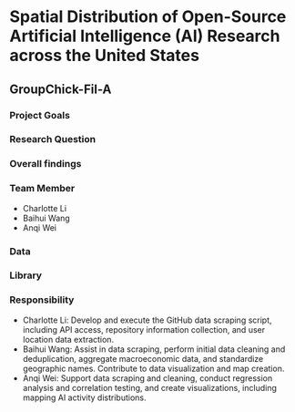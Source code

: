 # Spatial Distribution of Open-Source Artificial Intelligence (AI) Research across the United States
## GroupChick-Fil-A
### Project Goals
### Research Question
### Overall findings
### Team Member
- Charlotte Li
- Baihui Wang
- Anqi Wei
### Data
### Library
### Responsibility
- Charlotte Li: Develop and execute the GitHub data scraping script, including API access, repository information collection, and user location data extraction.
- Baihui Wang: Assist in data scraping, perform initial data cleaning and deduplication, aggregate macroeconomic data, and standardize geographic names. Contribute to data visualization and map creation.
- Anqi Wei: Support data scraping and cleaning, conduct regression analysis and correlation testing, and create visualizations, including mapping AI activity distributions.
